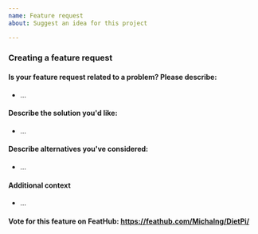 ```yaml
---
name: Feature request
about: Suggest an idea for this project

---
```


### Creating a feature request

#### Is your feature request related to a problem? Please describe:
<!-- A clear and concise description of what the problem is. Ex. I'm always frustrated when [...] -->
- ...

#### Describe the solution you'd like:
<!-- A clear and concise description of what you want to happen.-->
- ...

#### Describe alternatives you've considered:
<!-- A clear and concise description of any alternative solutions or features you've considered.-->
- ...

#### Additional context
<!-- Add any other context or screenshots about the feature request here.-->
- ...

#### Vote for this feature on FeatHub: https://feathub.com/MichaIng/DietPi/
<!-- Optional: Add your request to our FeatHub page as well and replace the above link accordinly.-->

